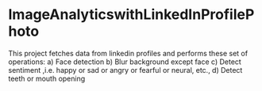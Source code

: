 # ImageAnalyticswithLinkedInProfilePhoto
This project fetches data from linkedin profiles and performs these set of operations: a) Face detection b) Blur background except face c) Detect sentiment ,i.e. happy or sad or angry or fearful or neural, etc., d) Detect teeth or mouth opening

